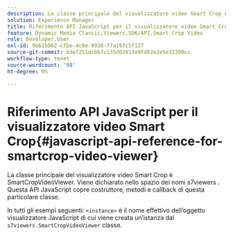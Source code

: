 ```yaml
---
description: La classe principale del visualizzatore video Smart Crop è SmartCropVideoViewer. Viene dichiarato nello spazio dei nomi s7viewers . Questa API JavaScript copre costruttore, metodi e callback di questa particolare classe.
solution: Experience Manager
title: Riferimento API JavaScript per il visualizzatore video Smart Crop
feature: Dynamic Media Classic,Viewers,SDK/API,Smart Crop Video
role: Developer,User
exl-id: 9e61b962-cfbe-4c8e-9938-77a197c5f127
source-git-commit: bdef251dcbb7c135d02813e9fd82e2e5e32300cc
workflow-type: tm+mt
source-wordcount: '98'
ht-degree: 0%

---
```


# Riferimento API JavaScript per il visualizzatore video Smart Crop{#javascript-api-reference-for-smartcrop-video-viewer}

La classe principale del visualizzatore video Smart Crop è SmartCropVideoViewer. Viene dichiarato nello spazio dei nomi s7viewers . Questa API JavaScript copre costruttore, metodi e callback di questa particolare classe.

In tutti gli esempi seguenti: `<instance>` è il nome effettivo dell’oggetto visualizzatore JavaScript di cui viene creata un’istanza dal `s7viewers.SmartCropVideoViewer` classe.
